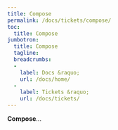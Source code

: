 ```yaml
---
title: Compose
permalink: /docs/tickets/compose/
toc:
  title: Compose
jumbotron:
  title: Compose
  tagline: 
  breadcrumbs:
  -
    label: Docs &raquo;
    url: /docs/home/
  -
    label: Tickets &raquo;
    url: /docs/tickets/
---
```


**Compose**...